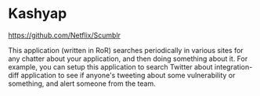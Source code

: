 Kashyap
=======



https://github.com/Netflix/Scumblr

This application (written in RoR) searches periodically in various sites
for any chatter about your application, and then doing something about
it. For example, you can setup this application to search Twitter about
integration-diff application to see if anyone's tweeting about some
vulnerability or something, and alert someone from the team.
